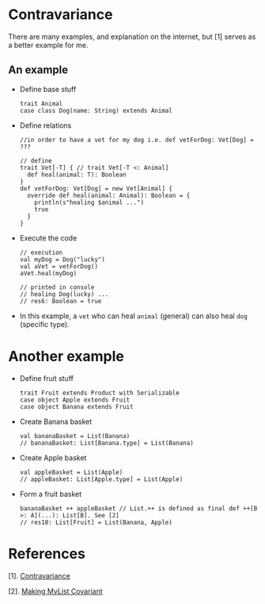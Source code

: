 # Contravariance

  There are many examples, and explanation on the internet, but [1] serves as a better example for me.

## An example

  * Define base stuff

      ```
      trait Animal
      case class Dog(name: String) extends Animal
      ```

  * Define relations

      ```
      //in order to have a vet for my dog i.e. def vetForDog: Vet[Dog] = ???
  
      // define
      trait Vet[-T] { // trait Vet[-T <: Animal] 
        def heal(animal: T): Boolean
      }
      def vetForDog: Vet[Dog] = new Vet[Animal] {
        override def heal(animal: Animal): Boolean = {
          println(s"healing $animal ...")
          true
        }
      }
      ```

  * Execute the code

      ```
      // execution
      val myDog = Dog("lucky")
      val aVet = vetForDog()
      aVet.heal(myDog)

      // printed in console
      // healing Dog(lucky) ...
      // res6: Boolean = true
      ```

   * In this example, a `vet` who can heal `animal` (general) can also heal `dog` (specific type). 

# Another example

  * Define fruit stuff  

      ```
      trait Fruit extends Product with Serializable 
      case object Apple extends Fruit 
      case object Banana extends Fruit 
      ```

  * Create Banana basket

      ```
      val bananaBasket = List(Banana)
      // bananaBasket: List[Banana.type] = List(Banana)
      ```

  * Create Apple basket

      ```
      val appleBasket = List(Apple) 
      // appleBasket: List[Apple.type] = List(Apple)
      ```

  * Form a fruit basket

      ```
      bananaBasket ++ appleBasket // List.++ is defined as final def ++[B >: A](...): List[B]. See [2]
      // res18: List[Fruit] = List(Banana, Apple)
      ```

# References

  [1]. [Contravariance](https://www.youtube.com/watch?v=b1ftkK1zhxI&t=10m30s)

  [2]. [Making MyList Covariant](https://www.james-willett.com/scala-generics/#making-mylist-covariant)
